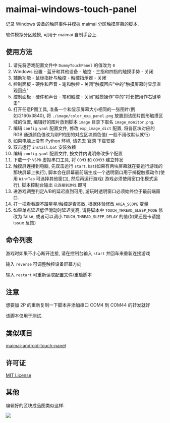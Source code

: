 # maimai-windows-touch-panel

记录 Windows 设备的触屏事件并模拟 maimai 分区触摸屏幕的脚本.

软件模拟分区触摸, 可用于 maimai 自制手台上.

## 使用方法

1. 请先将游戏配置文件中 `DummyTouchPanel` 的值改为 `0`
2. Windows 设置 - 蓝牙和其他设备 - 触控 - 三指和四指的触摸手势 - 关闭
3. 辅助功能 - 鼠标指针与触控 - 触控指示器 - 关闭
4. 控制面板 - 硬件和声音 - 笔和触控 - 关闭"触摸回应"中的"触摸屏幕时显示直观回应"
5. 控制面板 - 硬件和声音 - 笔和触控 - 关闭"触摸操作"中的"将长按用作右键单击"   
6. 打开任意P图工具, 准备一个和显示屏幕大小相同的一张图片(例如:2160x3840), 将 `./image/color_exp_panel.png`
   放置到该图片圆形触摸区域的位置, 编辑好的图片放到脚本 `image` 目录下取名 `image_monitor.png`.
7. 编辑 `config.yaml` 配置文件, 修改 `exp_image_dict` 配置, 将各区块对应的 RGB 通道颜色值改为刚P的图的对应区块颜色值(
   一般不用改默认就行)
8. 如果电脑上没有 Python 环境, 请先去 [官网](https://www.python.org/) 下载安装
9. 双击运行 `install.bat` 安装依赖
10. 编辑 `config.yaml` 配置文件, 按文件内说明修改多个配置
11. 下载一个 `VSPD` 虚拟串口工具, 将 `COM3` 和 `COM33` 建立转发
12. 触摸屏连接到电脑, 先双击运行 `start.bat`(如果有两块屏幕就在要运行游戏的那块屏幕上执行),
    脚本会在屏幕最前端生成一个透明窗口用于捕捉触摸动作(使用 `Win+Tab` 可选择其他窗口), 然后再运行游戏(
    游戏必须使用窗口化模式运行),
    脚本控制台输出 `已连接到游戏` 即可
13. 进游戏调整判定A/B的延迟直到可用, 游玩时透明窗口必须始终位于最前端窗口.
14. 打一把看看蹭不蹭星星/触控是否灵敏, 根据体验修改 `AREA_SCOPE` 变量
15. 如果单点延迟低但滑动时延迟变高, 请将脚本中 `TOUCH_THREAD_SLEEP_MODE` 修改为 false,
    或者可以调小 `TOUCH_THREAD_SLEEP_DELAY` 的值(如果还是卡请提 issue 反馈)

## 命令列表

游戏时如果不小心断开连接, 请在控制台输入 `start` 并回车来重新连接游戏

输入 `reverse` 可调整触控设备屏幕方向

输入 `restart` 可重新读取配置文件/重启脚本

## 注意

想要加 2P 的重新复制一下脚本并添加串口 COM4 到 COM44 的转发就好

该脚本仅用于测试.

## 类似项目

[maimai-android-touch-panel](https://github.com/ERR0RPR0MPT/maimai-android-touch-panel)

## 许可证

[MIT License](https://github.com/ERR0RPR0MPT/maimai-windows-touch-panel?tab=MIT-1-ov-file)

## 其他

编辑好的区块成品图类似这样:

![](https://raw.githubusercontent.com/ERR0RPR0MPT/maimai-android-touch-panel/main/image/image_monitor.png)
